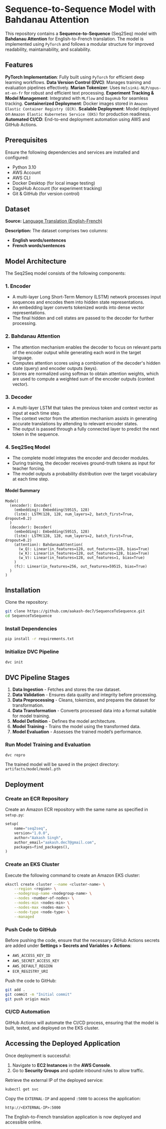 # Sequence-to-Sequence Model with Bahdanau Attention

This repository contains a **Sequence-to-Sequence** (Seq2Seq) model with **Bahdanau Attention** for English-to-French translation. The model is implemented using `PyTorch` and follows a modular structure for improved readability, maintainability, and scalability.

## Features

**PyTorch Implementation**: Fully built using `PyTorch` for efficient deep learning workflows.
**Data Version Control (DVC)**: Manages training and evaluation pipelines effectively.
**Marian Tokenizer**: Uses `Helsinki-NLP/opus-mt-en-fr` for robust and efficient text processing.
**Experiment Tracking & Model Management**: Integrated with `MLflow` and `DagsHub` for seamless tracking.
**Containerized Deployment**: Docker images stored in `Amazon Elastic Container Registry (ECR)`.
**Scalable Deployment**: Model deployed on `Amazon Elastic Kubernetes Service (EKS)` for production readiness.
**Automated CI/CD**: End-to-end deployment automation using AWS and GitHub Actions.

## Prerequisites

Ensure the following dependencies and services are installed and configured:

- Python 3.10
- AWS Account
- AWS CLI
- Docker Desktop (for local image testing)
- DagsHub Account (for experiment tracking)
- Git & GitHub (for version control)

## Dataset

**Source:** [Language Translation (English-French)](https://www.kaggle.com/datasets/devicharith/language-translation-englishfrench)

**Description:**
The dataset comprises two columns:

- **English words/sentences**
- **French words/sentences**

## Model Architecture

The Seq2Seq model consists of the following components:

### 1. Encoder

- A multi-layer Long Short-Term Memory (LSTM) network processes input sequences and encodes them into hidden state representations.
- An embedding layer converts tokenized words into dense vector representations.
- The final hidden and cell states are passed to the decoder for further processing.

### 2. Bahdanau Attention

- The attention mechanism enables the decoder to focus on relevant parts of the encoder output while generating each word in the target language.
- Computes attention scores using a combination of the decoder's hidden state (query) and encoder outputs (keys).
- Scores are normalized using softmax to obtain attention weights, which are used to compute a weighted sum of the encoder outputs (context vector).

### 3. Decoder

- A multi-layer LSTM that takes the previous token and context vector as input at each time step.
- The context vector from the attention mechanism assists in generating accurate translations by attending to relevant encoder states.
- The output is passed through a fully connected layer to predict the next token in the sequence.

### 4. Seq2Seq Model

- The complete model integrates the encoder and decoder modules.
- During training, the decoder receives ground-truth tokens as input for teacher forcing.
- The model outputs a probability distribution over the target vocabulary at each time step.

#### Model Summary

```text
Model(
  (encoder): Encoder(
    (embedding): Embedding(59515, 128)
    (lstm): LSTM(128, 128, num_layers=2, batch_first=True, dropout=0.2)
  )
  (decoder): Decoder(
    (embedding): Embedding(59515, 128)
    (lstm): LSTM(128, 128, num_layers=2, batch_first=True, dropout=0.2)
    (attention): BahdanauAttention(
      (w_Q): Linear(in_features=128, out_features=128, bias=True)
      (w_K): Linear(in_features=128, out_features=128, bias=True)
      (w_V): Linear(in_features=128, out_features=1, bias=True)
    )
    (fc): Linear(in_features=256, out_features=59515, bias=True)
  )
)
```

## Installation

Clone the repository:

```sh
git clone https://github.com/aakash-dec7/SequenceToSequence.git
cd SequenceToSequence
```

### Install Dependencies

```sh
pip install -r requirements.txt
```

### Initialize DVC Pipeline

```sh
dvc init
```

## DVC Pipeline Stages

1. **Data Ingestion** - Fetches and stores the raw dataset.
2. **Data Validation** - Ensures data quality and integrity before processing.
3. **Data Preprocessing** - Cleans, tokenizes, and prepares the dataset for transformation.
4. **Data Transformation** - Converts processed data into a format suitable for model training.
5. **Model Definition** - Defines the model architecture.
6. **Model Training** - Trains the model using the transformed data.
7. **Model Evaluation** - Assesses the trained model’s performance.

### Run Model Training and Evaluation

```sh
dvc repro
```

The trained model will be saved in the project directory: `artifacts/model/model.pth`

## Deployment

### Create an ECR Repository

Create an Amazon ECR repository with the same name as specified in `setup.py`:

```python
setup(
    name="seq2seq",
    version="1.0.0",
    author="Aakash Singh",
    author_email="aakash.dec7@gmail.com",
    packages=find_packages(),
)
```

### Create an EKS Cluster

Execute the following command to create an Amazon EKS cluster:

```sh
eksctl create cluster --name <cluster-name> \
    --region <region> \
    --nodegroup-name <nodegroup-name> \
    --nodes <number-of-nodes> \
    --nodes-min <nodes-min> \
    --nodes-max <nodes-max> \
    --node-type <node-type> \
    --managed
```

### Push Code to GitHub

Before pushing the code, ensure that the necessary GitHub Actions secrets are added under **Settings > Secrets and Variables > Actions**:

- `AWS_ACCESS_KEY_ID`
- `AWS_SECRET_ACCESS_KEY`
- `AWS_DEFAULT_REGION`
- `ECR_REGISTRY_URI`

Push the code to GitHub:

```sh
git add .
git commit -m "Initial commit"
git push origin main
```

### CI/CD Automation

GitHub Actions will automate the CI/CD process, ensuring that the model is built, tested, and deployed on the EKS cluster.

## Accessing the Deployed Application

Once deployment is successful:

1. Navigate to **EC2 Instances** in the **AWS Console**.
2. Go to **Security Groups** and update inbound rules to allow traffic.

Retrieve the external IP of the deployed service:

```sh
kubectl get svc
```

Copy the `EXTERNAL-IP` and append `:5000` to access the application:

```text
http://<EXTERNAL-IP>:5000
```

The English-to-French translation application is now deployed and accessible online.
